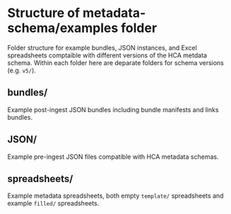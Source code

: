 # Structure of metadata-schema/examples folder

Folder structure for example bundles, JSON instances, and Excel spreadsheets comptaible with different versions of the HCA metdata schema. Within each folder here are deparate folders for schema versions (e.g. `v5/`).

## bundles/

Example post-ingest JSON bundles including bundle manifests and links bundles.

## JSON/

Example pre-ingest JSON files compatible with HCA metadata schemas.

## spreadsheets/

Example metadata spreadsheets, both empty `template/` spreadsheets and example `filled/` spreadsheets.

